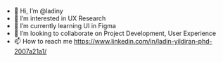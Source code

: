 - 👋 Hi, I’m @ladiny
- 👀 I’m interested in UX Research
- 🌱 I’m currently learning UI in Figma
- 💞️ I’m looking to collaborate on Project Development, User Experience 
- 📫 How to reach me https://www.linkedin.com/in/ladin-yildiran-phd-2007a21a1/


<!---
ladiny/ladiny is a ✨ special ✨ repository because its `README.md` (this file) appears on your GitHub profile.
You can click the Preview link to take a look at your changes.
--->
